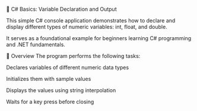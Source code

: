 🧮 C# Basics: Variable Declaration and Output

This simple C# console application demonstrates how to declare and display different types of numeric variables: int, float, and double.

It serves as a foundational example for beginners learning C# programming and .NET fundamentals.

📌 Overview
The program performs the following tasks:

Declares variables of different numeric data types

Initializes them with sample values

Displays the values using string interpolation

Waits for a key press before closing

